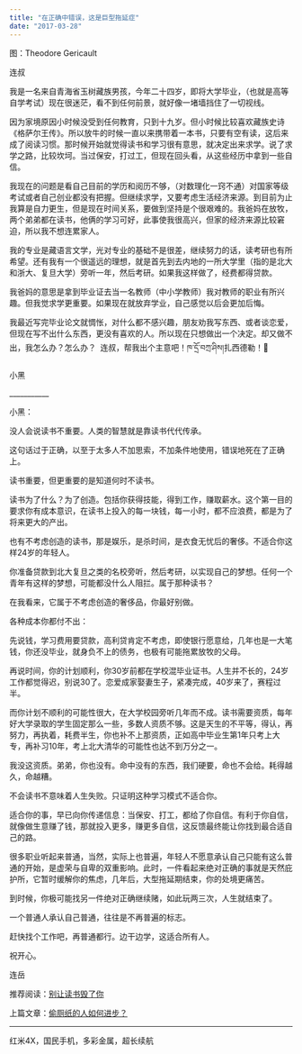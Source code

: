 ```yaml
---
title: "在正确中错误，这是巨型拖延症"
date: "2017-03-28"
---
```


图：Theodore Gericault

连叔

我是一名来自青海省玉树藏族男孩，今年二十四岁，即将大学毕业，（也就是高等自学考试）现在很迷茫，看不到任何前景，就好像一堵墙挡住了一切视线。

因为家境原因小时候没受到任何教育，只到十九岁。但小时候比较喜欢藏族史诗《格萨尔王传》。所以放牛的时候一直以来携带着一本书，只要有空有读，这后来成了阅读习惯。那时候开始就觉得读书和学习很有意思，就决定出来求学。说了求学之路，比较坎坷。当过保安，打过工，但现在回头看，从这些经历中拿到一些自信。

我现在的问题是看自己目前的学历和阅历不够，（对数理化一窍不通）对国家等级考试或者自己创业都没有把握。但继续求学，又要考虑生活经济来源。到目前为止我算是自力更生，但是现在时间关系，要做到坚持是个很艰难的。我爸妈在放牧，两个弟弟都在读书，他俩的学习可好，此事使我很高兴，但家的经济来源比较窘迫，所以我不想连累家人。

我的专业是藏语言文学，光对专业的基础不是很差，继续努力的话，读考研也有所希望。还有我有一个很遥远的理想，就是首先到去内地的一所大学里（指的是北大和浙大、复旦大学）旁听一年，然后考研。如果我这样做了，经费都得贷款。

我爸妈的意思是拿到毕业证去当一名教师（中小学教师）我对教师的职业有所兴趣。但我觉求学更重要。如果现在就放弃学业，自己感觉以后会更加后悔。

我最近写完毕业论文就惆怅，对什么都不感兴趣，朋友劝我写东西、或者谈恋爱，但现在写不出什么东西，更没有喜欢的人。所以现在只想做出一个决定。却又做不出，我怎么办？怎么办？  连叔，帮我出个主意吧！ཁ་དྲོ་བཀྲ་ཤིས།扎西德勒！🙏

小黑

\_\_\_\_\_\_\_\_\_\_\_

小黑：

没人会说读书不重要。人类的智慧就是靠读书代代传承。

这句话过于正确，以至于太多人不加思索，不加条件地使用，错误地死在了正确上。

读书重要，但更重要的是知道何时不读书。

读书为了什么？为了创造。包括你获得技能，得到工作，赚取薪水。这个第一目的要求你有成本意识，在读书上投入的每一块钱，每一小时，都不应浪费，都是为了将来更大的产出。

也有不考虑创造的读书，那是娱乐，是杀时间，是衣食无忧后的奢侈。不适合你这样24岁的年轻人。

你准备贷款到北大复旦之类的名校旁听，然后考研，以实现自己的梦想。任何一个青年有这样的梦想，可能都没什么人阻拦。属于那种读书？

在我看来，它属于不考虑创造的奢侈品，你最好别做。

各种成本你都付不出：

先说钱，学习费用要贷款，高利贷肯定不考虑，即使银行愿意给，几年也是一大笔钱，你还没毕业，就身负不上的债务，也极有可能拖累放牧的父母。

再说时间，你的计划顺利，你30岁前都在学校混毕业证书。人生并不长的，24岁工作都觉得迟，别说30了。恋爱成家娶妻生子，紧凑完成，40岁来了，赛程过半。

而你计划不顺利的可能性很大，在大学校园旁听几年而不成。读书需要资质，每年好大学录取的学生固定那么一些，多数人资质不够。这是天生的不平等，得认，再努力，再执着，耗费半生，你也补不上那资质，正如高中毕业生第1年只考上大专，再补习10年，考上北大清华的可能性也达不到万分之一。

我没这资质。弟弟，你也没有。命中没有的东西，我们硬要，命也不会给。耗得越久，命越糟。  

不会读书不意味着人生失败。只证明这种学习模式不适合你。

适合你的事，早已向你传递信息：当保安、打工，都给了你自信。有利于你自信，就像做生意赚了钱，那就投入更多，赚更多自信，这反馈最终能让你找到最合适自己的路。

很多职业听起来普通，当然，实际上也普遍，年轻人不愿意承认自己只能有这么普通的开始，是虚荣与自卑的双重影响。此时，一件看起来绝对正确的事就是天然庇护所，它暂时缓解你的焦虑，几年后，大型拖延期结束，你的处境更痛苦。  

到时候，你极可能找另一件绝对正确继续赌，如此玩两三次，人生就结束了。

一个普通人承认自己普通，往往是不再普遍的标志。

赶快找个工作吧，再普通都行。边干边学，这适合所有人。  

祝开心。

连岳

推荐阅读：[别让读书毁了你](http://mp.weixin.qq.com/s?__biz=MjM5NDU0Mjk2MQ==&mid=2651622610&idx=1&sn=2d70297c88b2a5a91e9c52b700d74bb9&chksm=bd7e08cc8a0981da7640dde1277caaf09692420fae23e9d351da0410541a3f19c7eaad98d303&scene=21#wechat_redirect)

上篇文章：[偷厕纸的人如何进步？](http://mp.weixin.qq.com/s?__biz=MjM5NDU0Mjk2MQ==&mid=2651622893&idx=1&sn=d0546ad4cc05435bb78e2902405bad83&chksm=bd7e09f38a0980e56bb1491da0dc4229971bae573d20fd55e9557db55d3c593213080a45808d&scene=21#wechat_redirect)

* * *

 红米4X，国民手机，多彩金属，超长续航
